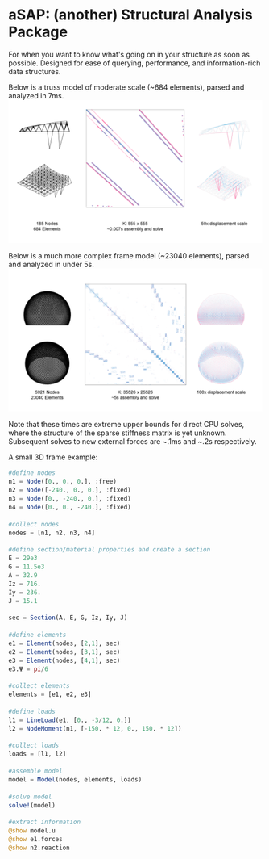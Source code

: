 # aSAP: (another) Structural Analysis Package

For when you want to know what's going on in your structure as soon as possible. Designed for ease of querying, performance, and information-rich data structures.

Below is a truss model of moderate scale (~684 elements), parsed and analyzed in 7ms.
![](READMEassets/truss.png)

Below is a much more complex frame model (~23040 elements), parsed and analyzed in under 5s.
![](READMEassets/biosphere.png)

Note that these times are extreme upper bounds for direct CPU solves, where the structure of the sparse stiffness matrix is yet unknown. Subsequent solves to new external forces are ~.1ms and ~.2s respectively.

A small 3D frame example:

```julia
#define nodes
n1 = Node([0., 0., 0.], :free)
n2 = Node([-240., 0., 0.], :fixed)
n3 = Node([0., -240., 0.], :fixed)
n4 = Node([0., 0., -240.], :fixed)

#collect nodes
nodes = [n1, n2, n3, n4]

#define section/material properties and create a section
E = 29e3
G = 11.5e3 
A = 32.9
Iz = 716.
Iy = 236.
J = 15.1

sec = Section(A, E, G, Iz, Iy, J)

#define elements
e1 = Element(nodes, [2,1], sec)
e2 = Element(nodes, [3,1], sec)
e3 = Element(nodes, [4,1], sec)
e3.Ψ = pi/6

#collect elements
elements = [e1, e2, e3]

#define loads
l1 = LineLoad(e1, [0., -3/12, 0.])
l2 = NodeMoment(n1, [-150. * 12, 0., 150. * 12])

#collect loads
loads = [l1, l2]

#assemble model
model = Model(nodes, elements, loads)

#solve model
solve!(model)

#extract information
@show model.u
@show e1.forces
@show n2.reaction

```
